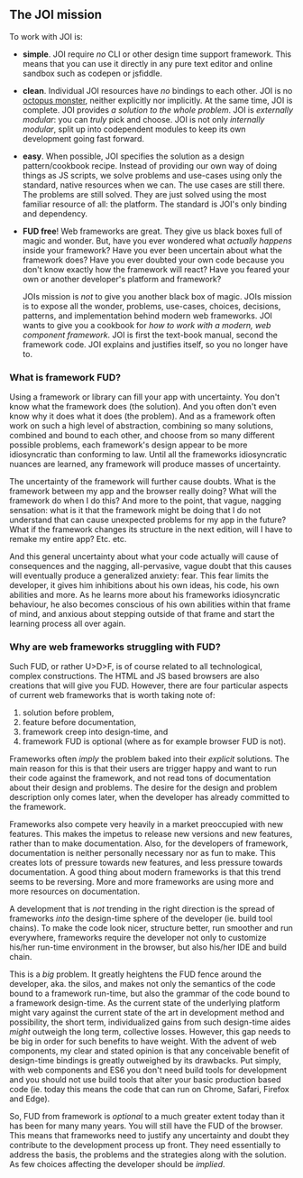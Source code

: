 ## The JOI mission

To work with JOI is:
 
 * **simple**. JOI require *no* CLI or other design time support framework. This means that you
   can use it directly in any pure text editor and online sandbox such as codepen or jsfiddle.
 
 * **clean**. Individual JOI resources have *no* bindings to each other. 
   JOI is no [octopus monster](https://en.wikipedia.org/wiki/Cthulhu), neither explicitly nor implicitly. 
   At the same time, JOI is complete. JOI provides *a solution to the whole problem*.
   JOI is *externally modular*: you can *truly* pick and choose. 
   JOI is not only *internally modular*, split up into codependent modules to keep its own development 
   going fast forward.

 * **easy**. When possible, JOI specifies the solution as a design pattern/cookbook recipe.
   Instead of providing our own way of doing things as JS scripts, 
   we solve problems and use-cases using only the standard, native resources when we can.
   The use cases are still there. The problems are still solved. They are just solved using the most
   familiar resource of all: the platform. The standard is JOI's only binding and dependency.
   
 * **FUD free**! Web frameworks are great. They give us black boxes full of magic and wonder. 
   But, have you ever wondered what *actually happens* inside your framework? Have you ever been
   uncertain about what the framework does? Have you ever doubted your own code because you don't know
   exactly how the framework will react? Have you feared your own or another developer's platform and 
   framework?
   
   JOIs mission is *not* to give you another black box of magic. 
   JOIs mission is to expose all the wonder, problems, use-cases, choices, decisions, patterns, and
   implementation behind modern web frameworks. 
   JOI wants to give you a cookbook for *how to work with a modern, web component framework*.
   JOI is first the text-book manual, second the framework code.
   JOI explains and justifies itself, so you no longer have to.

### What is framework FUD?

Using a framework or library can fill your app with uncertainty.
You don't know what the framework does (the solution). 
And you often don't even know why it does what it does (the problem).
And as a framework often work on such a high level of abstraction,
combining so many solutions, combined and bound to each other,
and choose from so many different possible problems, 
each framework's design appear to be more idiosyncratic than conforming to law.
Until all the frameworks idiosyncratic nuances are learned, 
any framework will produce masses of uncertainty.

The uncertainty of the framework will further cause doubts.
What is the framework between my app and the browser really doing?
What will the framework do when I do this?
And more to the point, that vague, nagging sensation: what is it that the framework might 
be doing that I do not understand that can cause unexpected problems for my app in the future?
What if the framework changes its structure in the next edition, will I have to remake my entire app?
Etc. etc.

And this general uncertainty about what your code actually will cause of consequences and
the nagging, all-pervasive, vague doubt that this causes will eventually produce a generalized anxiety: fear.
This fear limits the developer, it gives him inhibitions about his own ideas, his code, his own abilities and more.
As he learns more about his frameworks idiosyncratic behaviour, he also becomes conscious of his own abilities within 
that frame of mind, and anxious about stepping outside of that frame and start the learning process all over again.

### Why are web frameworks struggling with FUD?

Such FUD, or rather U>D>F, is of course related to all technological, complex constructions.
The HTML and JS based browsers are also creations that will give you FUD.
However, there are four particular aspects of current web frameworks that is worth taking note of:
1. solution before problem,
2. feature before documentation,
3. framework creep into design-time, and
4. framework FUD is optional (where as for example browser FUD is not).

Frameworks often *imply* the problem baked into their *explicit* solutions.
The main reason for this is that their users are trigger happy and want to 
run their code against the framework,
and not read tons of documentation about their design and problems.
The desire for the design and problem description only comes later, 
when the developer has already committed to the framework.

Frameworks also compete very heavily in a market preoccupied with new features.
This makes the impetus to release new versions and new features, rather than to make documentation.
Also, for the developers of framework, documentation is neither personally necessary 
nor as fun to make.
This creates lots of pressure towards new features, and less pressure towards documentation.
A good thing about modern frameworks is that this trend seems to be reversing.
More and more frameworks are using more and more resources on documentation.

A development that is *not* trending in the right direction is the spread of frameworks *into* 
the design-time sphere of the developer (ie. build tool chains).
To make the code look nicer, structure better, run smoother and run everywhere,
frameworks require the developer not only to customize his/her run-time environment in the
browser, but also his/her IDE and build chain.

This is a *big* problem. It greatly heightens the FUD fence around the developer, aka. the silos,
and makes not only the semantics of the code bound to a framework run-time, 
but also the grammar of the code bound to a framework design-time.
As the current state of the underlying platform might vary against the current state of the art
in development method and possibility, 
the short term, individualized gains from such design-time aides *might*
outweigh the long term, collective losses.
However, this gap needs to be big in order for such benefits to have weight.
With the advent of web components, my clear and stated opinion is that any conceivable 
benefit of design-time bindings is greatly outweighed by its drawbacks.
Put simply, with web components and ES6 you don't need build tools for development
and you should not use build tools that alter your basic production based code 
(ie. today this means the code that can run on Chrome, Safari, Firefox and Edge).

So, FUD from framework is *optional* to a much greater extent today than it has been for many many years.
You will still have the FUD of the browser. 
This means that frameworks need to justify any uncertainty and doubt they contribute to the
development process up front.
They need essentially to address the basis, the problems and the strategies along with the solution.
As few choices affecting the developer should be *implied*.
